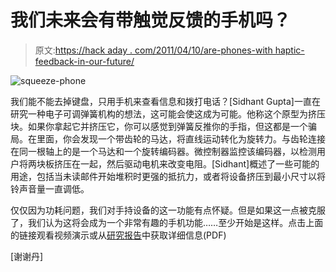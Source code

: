 # 我们未来会有带触觉反馈的手机吗？

> 原文:[https://hack aday . com/2011/04/10/are-phones-with haptic-feedback-in-our-future/](https://hackaday.com/2011/04/10/are-phones-with-haptic-feedback-in-our-future/)

![](../Images/795d8d101d8173fb9f2bd05078db601b.png "squeeze-phone")

我们能不能去掉键盘，只用手机来查看信息和拨打电话？[Sidhant Gupta]一直在研究一种电子可调弹簧机构的想法，这可能会使这成为可能。他称这个原型为挤压块。如果你拿起它并挤压它，你可以感觉到弹簧反推你的手指，但这都是一个骗局。在里面，你会发现一个带齿轮的马达，将直线运动转化为旋转力。与齿轮连接在同一根轴上的是一个马达和一个旋转编码器。微控制器监控该编码器，以检测用户将两块板挤压在一起，然后驱动电机来改变电阻。[Sidhant]概述了一些可能的用途，包括当未读邮件开始堆积时更强的抵抗力，或者将设备挤压到最小尺寸以将铃声音量一直调低。

仅仅因为功耗问题，我们对手持设备的这一功能有点怀疑。但是如果这一点被克服了，我们认为这将会成为一个非常有趣的手机功能……至少开始是这样。点击上面的链接观看视频演示或从[研究报告](http://www.cs.washington.edu/homes/sidhant/docs/SqueezeBlock.pdf)中获取详细信息(PDF)

[谢谢丹]